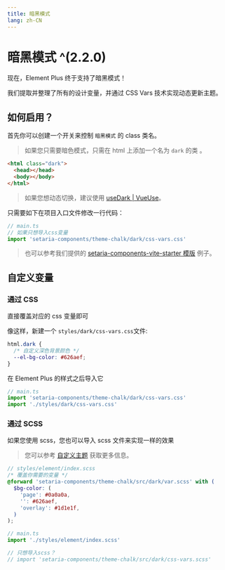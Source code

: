 ```yaml
---
title: 暗黑模式
lang: zh-CN
---
```


# 暗黑模式 ^(2.2.0)

现在，Element Plus 终于支持了暗黑模式！

我们提取并整理了所有的设计变量，并通过 CSS Vars 技术实现动态更新主题。

## 如何启用？

首先你可以创建一个开关来控制 `暗黑模式` 的 class 类名。

> 如果您只需要暗色模式，只需在 html 上添加一个名为 `dark` 的类 。

```html
<html class="dark">
  <head></head>
  <body></body>
</html>
```

> 如果您想动态切换，建议使用 [ useDark | VueUse](https://vueuse.org/core/useDark/)。

只需要如下在项目入口文件修改一行代码：

```ts
// main.ts
// 如果只想导入css变量
import 'setaria-components/theme-chalk/dark/css-vars.css'
```

> 也可以参考我们提供的 [setaria-components-vite-starter 模版](https://github.com/setaria-components/setaria-components-vite-starter) 例子。

## 自定义变量

### 通过 CSS

直接覆盖对应的 css 变量即可

像这样，新建一个 `styles/dark/css-vars.css`文件:

```css
html.dark {
  /* 自定义深色背景颜色 */
  --el-bg-color: #626aef;
}
```

在 Element Plus 的样式之后导入它

```ts
// main.ts
import 'setaria-components/theme-chalk/dark/css-vars.css'
import './styles/dark/css-vars.css'
```

### 通过 SCSS

如果您使用 scss，您也可以导入 scss 文件来实现一样的效果

> 您可以参考 [自定义主题](./theming.md) 获取更多信息。

```scss
// styles/element/index.scss
/* 覆盖你需要的变量 */
@forward 'setaria-components/theme-chalk/src/dark/var.scss' with (
  $bg-color: (
    'page': #0a0a0a,
    '': #626aef,
    'overlay': #1d1e1f,
  )
);
```

```ts
// main.ts
import './styles/element/index.scss'

// 只想导入scss？
// import 'setaria-components/theme-chalk/src/dark/css-vars.scss'
```
